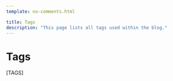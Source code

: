 ```yaml
---
template: no-comments.html

title: Tags
description: "This page lists all tags used within the blog."
---
```


# Tags

[TAGS]